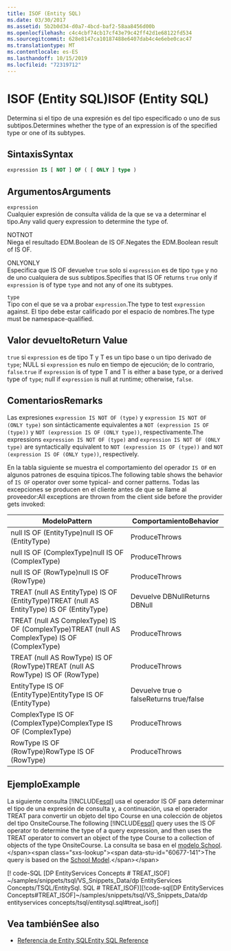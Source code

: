 ```yaml
---
title: ISOF (Entity SQL)
ms.date: 03/30/2017
ms.assetid: 5b2b0d34-d0a7-4bcd-baf2-58aa8456d00b
ms.openlocfilehash: c4c4cbf74cb17cf43e79c42ff42d1e68122fd534
ms.sourcegitcommit: 628e8147ca10187488e6407dab4c4e6ebe0cac47
ms.translationtype: MT
ms.contentlocale: es-ES
ms.lasthandoff: 10/15/2019
ms.locfileid: "72319712"
---
```

# <a name="isof-entity-sql"></a><span data-ttu-id="60677-102">ISOF (Entity SQL)</span><span class="sxs-lookup"><span data-stu-id="60677-102">ISOF (Entity SQL)</span></span>
<span data-ttu-id="60677-103">Determina si el tipo de una expresión es del tipo especificado o uno de sus subtipos.</span><span class="sxs-lookup"><span data-stu-id="60677-103">Determines whether the type of an expression is of the specified type or one of its subtypes.</span></span>  
  
## <a name="syntax"></a><span data-ttu-id="60677-104">Sintaxis</span><span class="sxs-lookup"><span data-stu-id="60677-104">Syntax</span></span>  
  
```sql  
expression IS [ NOT ] OF ( [ ONLY ] type )  
```  
  
## <a name="arguments"></a><span data-ttu-id="60677-105">Argumentos</span><span class="sxs-lookup"><span data-stu-id="60677-105">Arguments</span></span>  
 `expression`  
 <span data-ttu-id="60677-106">Cualquier expresión de consulta válida de la que se va a determinar el tipo.</span><span class="sxs-lookup"><span data-stu-id="60677-106">Any valid query expression to determine the type of.</span></span>  
  
 <span data-ttu-id="60677-107">NOT</span><span class="sxs-lookup"><span data-stu-id="60677-107">NOT</span></span>  
 <span data-ttu-id="60677-108">Niega el resultado EDM.Boolean de IS OF.</span><span class="sxs-lookup"><span data-stu-id="60677-108">Negates the EDM.Boolean result of IS OF.</span></span>  
  
 <span data-ttu-id="60677-109">ONLY</span><span class="sxs-lookup"><span data-stu-id="60677-109">ONLY</span></span>  
 <span data-ttu-id="60677-110">Especifica que IS OF devuelve `true` solo si `expression` es de tipo `type` y no de uno cualquiera de sus subtipos.</span><span class="sxs-lookup"><span data-stu-id="60677-110">Specifies that IS OF returns `true` only if `expression` is of type `type` and not any of one its subtypes.</span></span>  
  
 `type`  
 <span data-ttu-id="60677-111">Tipo con el que se va a probar `expression`.</span><span class="sxs-lookup"><span data-stu-id="60677-111">The type to test `expression` against.</span></span> <span data-ttu-id="60677-112">El tipo debe estar calificado por el espacio de nombres.</span><span class="sxs-lookup"><span data-stu-id="60677-112">The type must be namespace-qualified.</span></span>  
  
## <a name="return-value"></a><span data-ttu-id="60677-113">Valor devuelto</span><span class="sxs-lookup"><span data-stu-id="60677-113">Return Value</span></span>  
 <span data-ttu-id="60677-114">`true` si `expression` es de tipo T y T es un tipo base o un tipo derivado de `type`; NULL si `expression` es nulo en tiempo de ejecución; de lo contrario, `false`.</span><span class="sxs-lookup"><span data-stu-id="60677-114">`true` if `expression` is of type T and T is either a base type, or a derived type of `type`; null if `expression` is null at runtime; otherwise, `false`.</span></span>  
  
## <a name="remarks"></a><span data-ttu-id="60677-115">Comentarios</span><span class="sxs-lookup"><span data-stu-id="60677-115">Remarks</span></span>  
 <span data-ttu-id="60677-116">Las expresiones `expression IS NOT OF (type)` y `expression IS NOT OF (ONLY type)` son sintácticamente equivalentes a `NOT (expression IS OF (type))` y `NOT (expression IS OF (ONLY type))`, respectivamente.</span><span class="sxs-lookup"><span data-stu-id="60677-116">The expressions `expression IS NOT OF (type)` and `expression IS NOT OF (ONLY type)` are syntactically equivalent to `NOT (expression IS OF (type))` and `NOT (expression IS OF (ONLY type))`, respectively.</span></span>  
  
 <span data-ttu-id="60677-117">En la tabla siguiente se muestra el comportamiento del operador `IS OF` en algunos patrones de esquina típicos.</span><span class="sxs-lookup"><span data-stu-id="60677-117">The following table shows the behavior of `IS OF` operator over some typical- and corner patterns.</span></span> <span data-ttu-id="60677-118">Todas las excepciones se producen en el cliente antes de que se llame al proveedor:</span><span class="sxs-lookup"><span data-stu-id="60677-118">All exceptions are thrown from the client side before the provider gets invoked:</span></span>  
  
|<span data-ttu-id="60677-119">Modelo</span><span class="sxs-lookup"><span data-stu-id="60677-119">Pattern</span></span>|<span data-ttu-id="60677-120">Comportamiento</span><span class="sxs-lookup"><span data-stu-id="60677-120">Behavior</span></span>|  
|-------------|--------------|  
|<span data-ttu-id="60677-121">null IS OF (EntityType)</span><span class="sxs-lookup"><span data-stu-id="60677-121">null IS OF (EntityType)</span></span>|<span data-ttu-id="60677-122">Produce</span><span class="sxs-lookup"><span data-stu-id="60677-122">Throws</span></span>|  
|<span data-ttu-id="60677-123">null IS OF (ComplexType)</span><span class="sxs-lookup"><span data-stu-id="60677-123">null IS OF (ComplexType)</span></span>|<span data-ttu-id="60677-124">Produce</span><span class="sxs-lookup"><span data-stu-id="60677-124">Throws</span></span>|  
|<span data-ttu-id="60677-125">null IS OF (RowType)</span><span class="sxs-lookup"><span data-stu-id="60677-125">null IS OF (RowType)</span></span>|<span data-ttu-id="60677-126">Produce</span><span class="sxs-lookup"><span data-stu-id="60677-126">Throws</span></span>|  
|<span data-ttu-id="60677-127">TREAT (null AS EntityType) IS OF (EntityType)</span><span class="sxs-lookup"><span data-stu-id="60677-127">TREAT (null AS EntityType) IS OF (EntityType)</span></span>|<span data-ttu-id="60677-128">Devuelve DBNull</span><span class="sxs-lookup"><span data-stu-id="60677-128">Returns DBNull</span></span>|  
|<span data-ttu-id="60677-129">TREAT (null AS ComplexType) IS OF (ComplexType)</span><span class="sxs-lookup"><span data-stu-id="60677-129">TREAT (null AS ComplexType) IS OF (ComplexType)</span></span>|<span data-ttu-id="60677-130">Produce</span><span class="sxs-lookup"><span data-stu-id="60677-130">Throws</span></span>|  
|<span data-ttu-id="60677-131">TREAT (null AS RowType) IS OF (RowType)</span><span class="sxs-lookup"><span data-stu-id="60677-131">TREAT (null AS RowType) IS OF (RowType)</span></span>|<span data-ttu-id="60677-132">Produce</span><span class="sxs-lookup"><span data-stu-id="60677-132">Throws</span></span>|  
|<span data-ttu-id="60677-133">EntityType IS OF (EntityType)</span><span class="sxs-lookup"><span data-stu-id="60677-133">EntityType IS OF (EntityType)</span></span>|<span data-ttu-id="60677-134">Devuelve true o false</span><span class="sxs-lookup"><span data-stu-id="60677-134">Returns true/false</span></span>|  
|<span data-ttu-id="60677-135">ComplexType IS OF (ComplexType)</span><span class="sxs-lookup"><span data-stu-id="60677-135">ComplexType IS OF (ComplexType)</span></span>|<span data-ttu-id="60677-136">Produce</span><span class="sxs-lookup"><span data-stu-id="60677-136">Throws</span></span>|  
|<span data-ttu-id="60677-137">RowType IS OF (RowType)</span><span class="sxs-lookup"><span data-stu-id="60677-137">RowType IS OF (RowType)</span></span>|<span data-ttu-id="60677-138">Produce</span><span class="sxs-lookup"><span data-stu-id="60677-138">Throws</span></span>|  
  
## <a name="example"></a><span data-ttu-id="60677-139">Ejemplo</span><span class="sxs-lookup"><span data-stu-id="60677-139">Example</span></span>  
 <span data-ttu-id="60677-140">La siguiente consulta [!INCLUDE[esql](../../../../../../includes/esql-md.md)] usa el operador IS OF para determinar el tipo de una expresión de consulta y, a continuación, usa el operador TREAT para convertir un objeto del tipo Course en una colección de objetos del tipo OnsiteCourse.</span><span class="sxs-lookup"><span data-stu-id="60677-140">The following [!INCLUDE[esql](../../../../../../includes/esql-md.md)] query uses the IS OF operator to determine the type of a query expression, and then uses the TREAT operator to convert an object of the type Course to a collection of objects of the type OnsiteCourse.</span></span> <span data-ttu-id="60677-141">La consulta se basa en el [modelo School](https://docs.microsoft.com/previous-versions/dotnet/netframework-4.0/bb896300(v=vs.100)).</span><span class="sxs-lookup"><span data-stu-id="60677-141">The query is based on the [School Model](https://docs.microsoft.com/previous-versions/dotnet/netframework-4.0/bb896300(v=vs.100)).</span></span>  
  
 <span data-ttu-id="60677-142">[! code-SQL [DP EntityServices Concepts # TREAT_ISOF] ~/samples/snippets/tsql/VS_Snippets_Data/dp EntityServices Concepts/TSQL/EntitySql. SQL # TREAT_ISOF)]</span><span class="sxs-lookup"><span data-stu-id="60677-142">[!code-sql[DP EntityServices Concepts#TREAT_ISOF]~/samples/snippets/tsql/VS_Snippets_Data/dp entityservices concepts/tsql/entitysql.sql#treat_isof)]</span></span>  
  
## <a name="see-also"></a><span data-ttu-id="60677-143">Vea también</span><span class="sxs-lookup"><span data-stu-id="60677-143">See also</span></span>

- [<span data-ttu-id="60677-144">Referencia de Entity SQL</span><span class="sxs-lookup"><span data-stu-id="60677-144">Entity SQL Reference</span></span>](entity-sql-reference.md)
